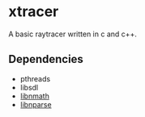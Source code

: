 xtracer
=======

A basic raytracer written in c and c++.


Dependencies
------------
* pthreads
* libsdl
* [libnmath](https://github.com/4rknova/libnmath)
* [libnparse](https://github.com/4rknova/libnparse)
